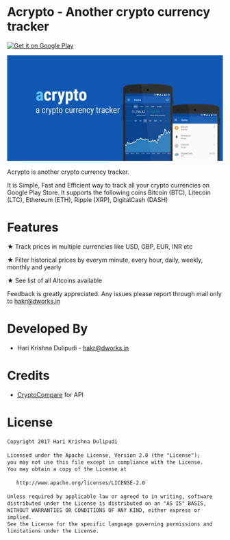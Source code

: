 Acrypto - Another crypto currency tracker
==================================
[<img alt="Get it on Google Play" height="80" src="https://play.google.com/intl/en_us/badges/images/generic/en_badge_web_generic.png">](https://play.google.com/store/apps/details?id=dev.dworks.apps.acrypto&referrer=github)


![AnExplorer](/header.jpg)

Acrypto is another crypto currency tracker. 

It is Simple, Fast and Efficient way to track all your crypto currencies on Google Play Store. It supports the following coins Bitcoin (BTC), Litecoin (LTC), Ethereum (ETH), Ripple (XRP), DigitalCash (DASH)

Features
============
★ Track prices in multiple currencies like USD, GBP, EUR, INR etc

★ Filter historical prices by everym minute, every hour, daily, weekly, monthly and yearly

★ See list of all Altcoins available

Feedback is greatly appreciated. Any issues please report through mail only to hakr@dworks.in


Developed By
============

* Hari Krishna Dulipudi - <hakr@dworks.in>

Credits
============

* [CryptoCompare](https://www.cryptocompare.com) for API

License
=======

    Copyright 2017 Hari Krishna Dulipudi

    Licensed under the Apache License, Version 2.0 (the "License");
    you may not use this file except in compliance with the License.
    You may obtain a copy of the License at

       http://www.apache.org/licenses/LICENSE-2.0

    Unless required by applicable law or agreed to in writing, software
    distributed under the License is distributed on an "AS IS" BASIS,
    WITHOUT WARRANTIES OR CONDITIONS OF ANY KIND, either express or implied.
    See the License for the specific language governing permissions and
    limitations under the License.

